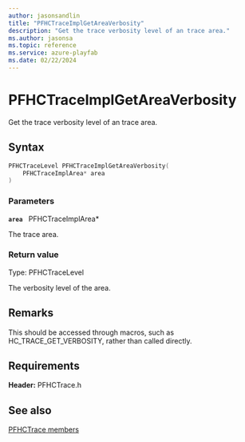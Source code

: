 ```yaml
---
author: jasonsandlin
title: "PFHCTraceImplGetAreaVerbosity"
description: "Get the trace verbosity level of an trace area."
ms.author: jasonsa
ms.topic: reference
ms.service: azure-playfab
ms.date: 02/22/2024
---
```


# PFHCTraceImplGetAreaVerbosity  

Get the trace verbosity level of an trace area.  

## Syntax  
  
```cpp
PFHCTraceLevel PFHCTraceImplGetAreaVerbosity(  
    PFHCTraceImplArea* area  
)  
```  
  
### Parameters  
  
**`area`** &nbsp; PFHCTraceImplArea*  
  
The trace area.  
  
  
### Return value
Type: PFHCTraceLevel
  
The verbosity level of the area.
  
## Remarks  
  
This should be accessed through macros, such as HC_TRACE_GET_VERBOSITY, rather than called directly.
  
## Requirements  
  
**Header:** PFHCTrace.h
  
## See also  
[PFHCTrace members](../pfhctrace_members.md)  

  
  
